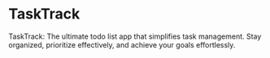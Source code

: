 # TaskTrack
TaskTrack: The ultimate todo list app that simplifies task management. Stay organized, prioritize effectively, and achieve your goals effortlessly.
